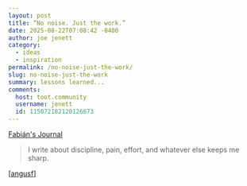 ```yaml
---
layout: post
title: “No noise. Just the work.”
date: 2025-08-22T07:08:42 -0400
author: joe jenett
category:
  - ideas
  - inspiration
permalink: /no-noise-just-the-work/
slug: no-noise-just-the-work
summary: lessons learned...
comments:
  host: toot.community
  username: jenett
  id: 115072182120126673
---
```

<a title="Blog" href="https://fabiansjournal.bearblog.dev/blog/">Fabián's Journal</a>
<blockquote>
<p>
I write about discipline, pain, effort, and whatever else keeps me sharp.
</p>
</blockquote>
[<a title="source" href="https://pinboard.in/u:angusf">angusf</a>]





<a href="https://brid.gy/publish/mastodon"></a>
